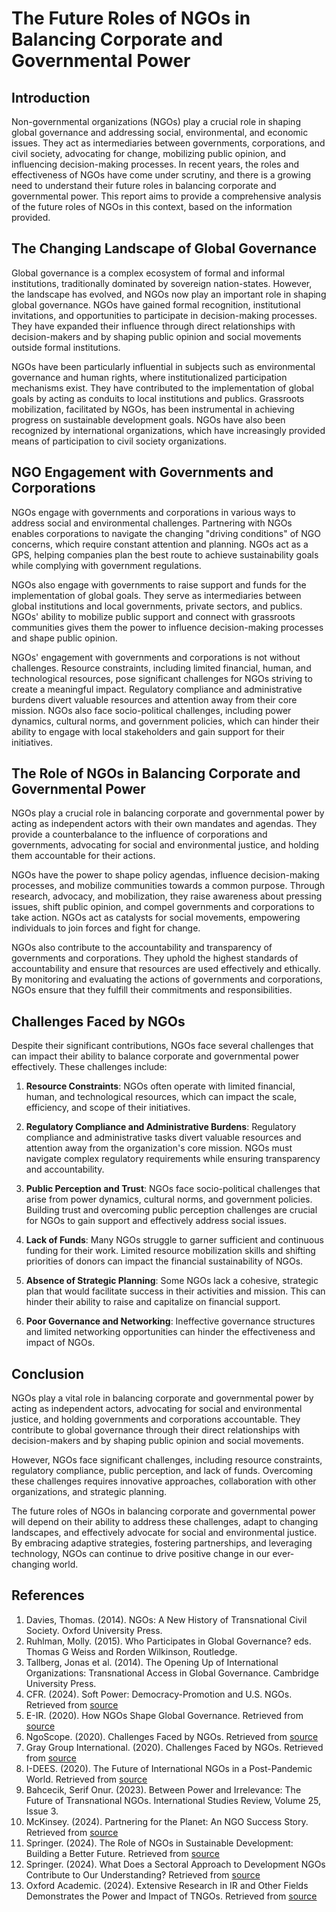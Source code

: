 # The Future Roles of NGOs in Balancing Corporate and Governmental Power

## Introduction

Non-governmental organizations (NGOs) play a crucial role in shaping global governance and addressing social, environmental, and economic issues. They act as intermediaries between governments, corporations, and civil society, advocating for change, mobilizing public opinion, and influencing decision-making processes. In recent years, the roles and effectiveness of NGOs have come under scrutiny, and there is a growing need to understand their future roles in balancing corporate and governmental power. This report aims to provide a comprehensive analysis of the future roles of NGOs in this context, based on the information provided.

## The Changing Landscape of Global Governance

Global governance is a complex ecosystem of formal and informal institutions, traditionally dominated by sovereign nation-states. However, the landscape has evolved, and NGOs now play an important role in shaping global governance. NGOs have gained formal recognition, institutional invitations, and opportunities to participate in decision-making processes. They have expanded their influence through direct relationships with decision-makers and by shaping public opinion and social movements outside formal institutions.

NGOs have been particularly influential in subjects such as environmental governance and human rights, where institutionalized participation mechanisms exist. They have contributed to the implementation of global goals by acting as conduits to local institutions and publics. Grassroots mobilization, facilitated by NGOs, has been instrumental in achieving progress on sustainable development goals. NGOs have also been recognized by international organizations, which have increasingly provided means of participation to civil society organizations.

## NGO Engagement with Governments and Corporations

NGOs engage with governments and corporations in various ways to address social and environmental challenges. Partnering with NGOs enables corporations to navigate the changing "driving conditions" of NGO concerns, which require constant attention and planning. NGOs act as a GPS, helping companies plan the best route to achieve sustainability goals while complying with government regulations.

NGOs also engage with governments to raise support and funds for the implementation of global goals. They serve as intermediaries between global institutions and local governments, private sectors, and publics. NGOs' ability to mobilize public support and connect with grassroots communities gives them the power to influence decision-making processes and shape public opinion.

NGOs' engagement with governments and corporations is not without challenges. Resource constraints, including limited financial, human, and technological resources, pose significant challenges for NGOs striving to create a meaningful impact. Regulatory compliance and administrative burdens divert valuable resources and attention away from their core mission. NGOs also face socio-political challenges, including power dynamics, cultural norms, and government policies, which can hinder their ability to engage with local stakeholders and gain support for their initiatives.

## The Role of NGOs in Balancing Corporate and Governmental Power

NGOs play a crucial role in balancing corporate and governmental power by acting as independent actors with their own mandates and agendas. They provide a counterbalance to the influence of corporations and governments, advocating for social and environmental justice, and holding them accountable for their actions.

NGOs have the power to shape policy agendas, influence decision-making processes, and mobilize communities towards a common purpose. Through research, advocacy, and mobilization, they raise awareness about pressing issues, shift public opinion, and compel governments and corporations to take action. NGOs act as catalysts for social movements, empowering individuals to join forces and fight for change.

NGOs also contribute to the accountability and transparency of governments and corporations. They uphold the highest standards of accountability and ensure that resources are used effectively and ethically. By monitoring and evaluating the actions of governments and corporations, NGOs ensure that they fulfill their commitments and responsibilities.

## Challenges Faced by NGOs

Despite their significant contributions, NGOs face several challenges that can impact their ability to balance corporate and governmental power effectively. These challenges include:

1. **Resource Constraints**: NGOs often operate with limited financial, human, and technological resources, which can impact the scale, efficiency, and scope of their initiatives.

2. **Regulatory Compliance and Administrative Burdens**: Regulatory compliance and administrative tasks divert valuable resources and attention away from the organization's core mission. NGOs must navigate complex regulatory requirements while ensuring transparency and accountability.

3. **Public Perception and Trust**: NGOs face socio-political challenges that arise from power dynamics, cultural norms, and government policies. Building trust and overcoming public perception challenges are crucial for NGOs to gain support and effectively address social issues.

4. **Lack of Funds**: Many NGOs struggle to garner sufficient and continuous funding for their work. Limited resource mobilization skills and shifting priorities of donors can impact the financial sustainability of NGOs.

5. **Absence of Strategic Planning**: Some NGOs lack a cohesive, strategic plan that would facilitate success in their activities and mission. This can hinder their ability to raise and capitalize on financial support.

6. **Poor Governance and Networking**: Ineffective governance structures and limited networking opportunities can hinder the effectiveness and impact of NGOs.

## Conclusion

NGOs play a vital role in balancing corporate and governmental power by acting as independent actors, advocating for social and environmental justice, and holding governments and corporations accountable. They contribute to global governance through their direct relationships with decision-makers and by shaping public opinion and social movements.

However, NGOs face significant challenges, including resource constraints, regulatory compliance, public perception, and lack of funds. Overcoming these challenges requires innovative approaches, collaboration with other organizations, and strategic planning.

The future roles of NGOs in balancing corporate and governmental power will depend on their ability to address these challenges, adapt to changing landscapes, and effectively advocate for social and environmental justice. By embracing adaptive strategies, fostering partnerships, and leveraging technology, NGOs can continue to drive positive change in our ever-changing world.

## References

1. Davies, Thomas. (2014). NGOs: A New History of Transnational Civil Society. Oxford University Press.
2. Ruhlman, Molly. (2015). Who Participates in Global Governance? eds. Thomas G Weiss and Rorden Wilkinson, Routledge.
3. Tallberg, Jonas et al. (2014). The Opening Up of International Organizations: Transnational Access in Global Governance. Cambridge University Press.
4. CFR. (2024). Soft Power: Democracy-Promotion and U.S. NGOs. Retrieved from [source](https://www.cfr.org/backgrounder/soft-power-democracy-promotion-and-us-ngos)
5. E-IR. (2020). How NGOs Shape Global Governance. Retrieved from [source](https://www.e-ir.info/2020/09/09/how-ngos-shape-global-governance/)
6. NgoScope. (2020). Challenges Faced by NGOs. Retrieved from [source](https://ngoscope.com/challenges-faced-by-ngos/)
7. Gray Group International. (2020). Challenges Faced by NGOs. Retrieved from [source](https://www.graygroupintl.com/blog/ngo)
8. I-DEES. (2020). The Future of International NGOs in a Post-Pandemic World. Retrieved from [source](https://revistaidees.cat/en/the-future-of-international-ngos-in-a-post-pandemic-world/)
9. Bahcecik, Serif Onur. (2023). Between Power and Irrelevance: The Future of Transnational NGOs. International Studies Review, Volume 25, Issue 3.
10. McKinsey. (2024). Partnering for the Planet: An NGO Success Story. Retrieved from [source](https://www.mckinsey.com/industries/agriculture/our-insights/partnering-for-the-planet-an-ngo-success-story)
11. Springer. (2024). The Role of NGOs in Sustainable Development: Building a Better Future. Retrieved from [source](https://www.linkedin.com/pulse/role-ngos-sustainable-development-building-better-future)
12. Springer. (2024). What Does a Sectoral Approach to Development NGOs Contribute to Our Understanding? Retrieved from [source](https://link.springer.com/chapter/10.1007/978-3-030-57938-8_31)
13. Oxford Academic. (2024). Extensive Research in IR and Other Fields Demonstrates the Power and Impact of TNGOs. Retrieved from [source](https://academic.oup.com/isr/article/50/3/651/1801864)